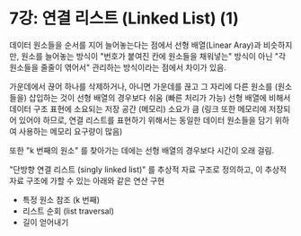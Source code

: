 # 7강: 연결 리스트 (Linked List) (1)

데이터 원소들을 순서를 지어 늘어놓는다는 점에서 선형 배열(Linear Aray)과 비슷하지만, 원소를 늘어놓는 방식이 "번호가 붙여진 칸에 원소들을 채워넣는" 방식이 아닌 "각 원소들을 줄줄이 엮어서" 관리하는 방식이라는 점에서 차이가 있음.

가운데에서 끊어 하나를 삭제하거나, 아니면 가운데를 끊고 그 자리에 다른 원소를 (원소들을) 삽입하는 것이 선형 배열의 경우보다 쉬움 (빠른 처리가 가능)
선형 배열에 비해서 데이터 구조 표현에 소요되는 저장 공간 (메모리) 소요가 큼 (링크 또한 메모리에 저장되어 있어야 하므로, 연결 리스트를 표현하기 위해서는 동일한 데이터 원소들을 담기 위하여 사용하는 메모리 요구량이 많음)

또한 "k 번째의 원소" 를 찾아가는 데에는 선형 배열의 경우보다 시간이 오래 걸림.


 "단방향 연결 리스트 (singly linked list)" 를 추상적 자료 구조로 정의하고, 이 추상적 자료 구조에 가할 수 있는 아래와 같은 연산 구현
- 특정 원소 참조 (k 번째)
- 리스트 순회 (list traversal)
- 길이 얻어내기

